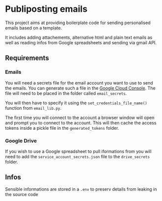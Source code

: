 # Publiposting emails

This project aims at providing boilerplate code for sending personalised emails based on a template.

It includes adding attachements, alternative html and plain text emails as well as reading infos from Google spreadsheets and sending via gmail API.

## Requirements

### Emails

You will need a secrets file for the email account you want to use to send the emails. You can generate such a file in the [Google Cloud Console](https://console.developers.google.com/apis/credentials). The file will need to be placed in the folder called `email_secrets`. 

You will then have to specify it using the `set_credentials_file_name()` function from `email_lib.py`.

The first time you will connect to the account a browser window will open and prompt you to connect to the account. This will then cache the access tokens inside a pickle file in the `generated_tokens` folder.

### Google Drive

If you wish to use a Google spreadsheet to pull iformations from you will need to add the `service_account_secrets.json` file to the `drive_secrets` folder.

## Infos

Sensible informations are stored in a `.env` to preserv details from leaking in the source code
